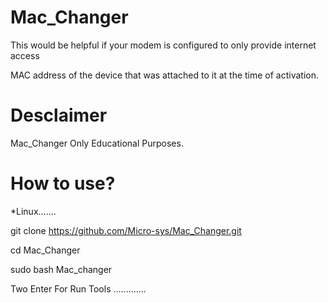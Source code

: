 # Mac_Changer

This would be helpful if your modem is configured to only provide internet access

MAC address of the device that was attached to it at the time of activation.

# Desclaimer

Mac_Changer Only Educational Purposes.

# How to use?

*Linux.......

git clone https://github.com/Micro-sys/Mac_Changer.git

cd Mac_Changer

sudo bash Mac_changer

Two Enter For Run Tools
.............

